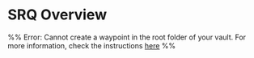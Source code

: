 # SRQ Overview

%% Error: Cannot create a waypoint in the root folder of your vault. For more information, check the instructions [here](https://github.com/IdreesInc/Waypoint) %%
